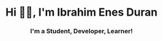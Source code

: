 <h1 align="center">Hi 👋🏻, I'm Ibrahim Enes Duran</h1>
<h3 align="center">I'm a Student, Developer, Learner!</h3>
